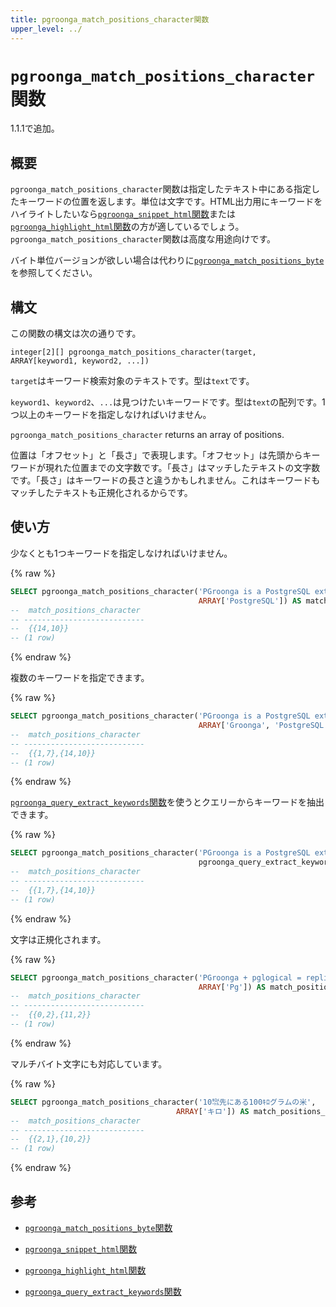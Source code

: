 ```yaml
---
title: pgroonga_match_positions_character関数
upper_level: ../
---
```


# `pgroonga_match_positions_character`関数

1.1.1で追加。

## 概要

`pgroonga_match_positions_character`関数は指定したテキスト中にある指定したキーワードの位置を返します。単位は文字です。HTML出力用にキーワードをハイライトしたいなら[`pgroonga_snippet_html`関数](pgroonga-snippet-html.html)または[`pgroonga_highlight_html`関数](pgroonga-highlight-html.html)の方が適しているでしょう。`pgroonga_match_positions_character`関数は高度な用途向けです。

バイト単位バージョンが欲しい場合は代わりに[`pgroonga_match_positions_byte`](pgroonga-match-positions-byte.html)を参照してください。

## 構文

この関数の構文は次の通りです。

```text
integer[2][] pgroonga_match_positions_character(target, ARRAY[keyword1, keyword2, ...])
```

`target`はキーワード検索対象のテキストです。型は`text`です。

`keyword1`、`keyword2`、`...`は見つけたいキーワードです。型は`text`の配列です。1つ以上のキーワードを指定しなければいけません。

`pgroonga_match_positions_character` returns an array of positions.

位置は「オフセット」と「長さ」で表現します。「オフセット」は先頭からキーワードが現れた位置までの文字数です。「長さ」はマッチしたテキストの文字数です。「長さ」はキーワードの長さと違うかもしれません。これはキーワードもマッチしたテキストも正規化されるからです。

## 使い方

少なくとも1つキーワードを指定しなければいけません。

{% raw %}
```sql
SELECT pgroonga_match_positions_character('PGroonga is a PostgreSQL extension.',
                                          ARRAY['PostgreSQL']) AS match_positions_character;
--  match_positions_character 
-- ---------------------------
--  {{14,10}}
-- (1 row)
```
{% endraw %}

複数のキーワードを指定できます。

{% raw %}
```sql
SELECT pgroonga_match_positions_character('PGroonga is a PostgreSQL extension.',
                                          ARRAY['Groonga', 'PostgreSQL']) AS match_positions_character;
--  match_positions_character 
-- ---------------------------
--  {{1,7},{14,10}}
-- (1 row)
```
{% endraw %}

[`pgroonga_query_extract_keywords`関数](pgroonga-query-extract-keywords.html)を使うとクエリーからキーワードを抽出できます。

{% raw %}
```sql
SELECT pgroonga_match_positions_character('PGroonga is a PostgreSQL extension.',
                                          pgroonga_query_extract_keywords('Groonga PostgreSQL -extension')) AS match_positions_character;
--  match_positions_character 
-- ---------------------------
--  {{1,7},{14,10}}
-- (1 row)
```
{% endraw %}

文字は正規化されます。

{% raw %}
```sql
SELECT pgroonga_match_positions_character('PGroonga + pglogical = replicatable!',
                                          ARRAY['Pg']) AS match_positions_character;
--  match_positions_character 
-- ---------------------------
--  {{0,2},{11,2}}
-- (1 row)
```
{% endraw %}

マルチバイト文字にも対応しています。

{% raw %}
```sql
SELECT pgroonga_match_positions_character('10㌖先にある100ｷﾛグラムの米',
                                     ARRAY['キロ']) AS match_positions_character;
--  match_positions_character 
-- ---------------------------
--  {{2,1},{10,2}}
-- (1 row)
```
{% endraw %}

## 参考

  * [`pgroonga_match_positions_byte`関数][match-positions-byte]

  * [`pgroonga_snippet_html`関数](pgroonga-query-snippet-html.html)

  * [`pgroonga_highlight_html`関数](pgroonga-query-highlight-html.html)

  * [`pgroonga_query_extract_keywords`関数][query-extract-keywords]

[match-positions-byte]:pgroonga-match-positions-byte.html
[query-snippet-html]:pgroonga-query-snippet-html.html
[query-highlight-html]:pgroonga-query-highlight-html.html
[query-extract-keywords]:pgroonga-query-extract-keywords.html

